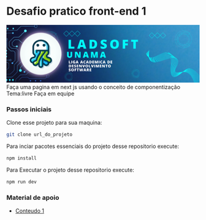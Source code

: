 # Desafio pratico front-end 1

![img](https://github.com/ladsoftunama/ladsoftunama/blob/main/imagens/image_readme.png?raw=true)
Faça uma pagina em next js usando o conceito de componentização
Tema:livre
Faça em equipe

### Passos iniciais

Clone esse projeto para sua maquina:

```bash
git clone url_do_projeto
```

Para inciar pacotes essenciais do projeto desse repositorio execute:

```bash
npm install
```

Para Executar o projeto desse repositorio execute:

```bash
npm run dev
```

### Material de apoio

- [Conteudo 1](https://github.com/ladsoftunama/Cronograma/blob/main/cronograma-front-end/aula-1/README.md)
